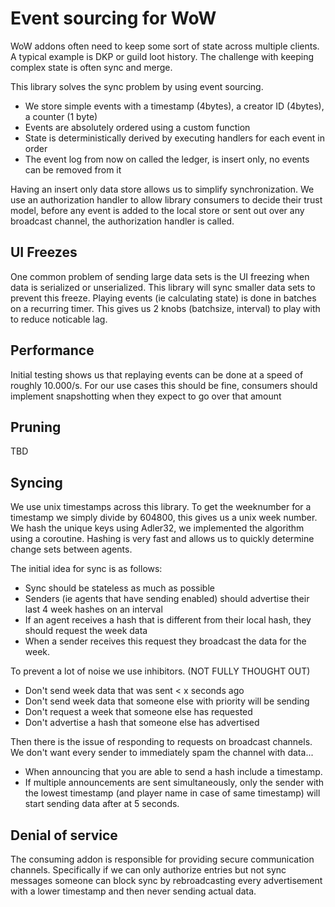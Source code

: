 # Event sourcing for WoW

WoW addons often need to keep some sort of state across multiple clients. A typical example is DKP or guild loot history.
The challenge with keeping complex state is often sync and merge.

This library solves the sync problem by using event sourcing.

- We store simple events with a timestamp (4bytes), a creator ID (4bytes), a counter (1 byte)
- Events are absolutely ordered using a custom function
- State is deterministically derived by executing handlers for each event in order
- The event log from now on called the ledger, is insert only, no events can be removed from it

Having an insert only data store allows us to simplify synchronization.
We use an authorization handler to allow library consumers to decide their trust model, before any event is added to the local store
or sent out over any broadcast channel, the authorization handler is called.

## UI Freezes

One common problem of sending large data sets is the UI freezing when data is serialized or unserialized.
This library will sync smaller data sets to prevent this freeze.
Playing events (ie calculating state) is done in batches on a recurring timer. This gives us 2 knobs (batchsize, interval)
to play with to reduce noticable lag.

## Performance

Initial testing shows us that replaying events can be done at a speed of roughly 10.000/s.
For our use cases this should be fine, consumers should implement snapshotting when they expect to go over that amount

## Pruning
TBD

## Syncing

We use unix timestamps across this library. To get the weeknumber for a timestamp we simply divide by 604800, this gives us
a unix week number. We hash the unique keys using Adler32, we implemented the algorithm using a coroutine.
Hashing is very fast and allows us to quickly determine change sets between agents.

The initial idea for sync is as follows:
- Sync should be stateless as much as possible
- Senders (ie agents that have sending enabled) should advertise their last 4 week hashes on an interval
- If an agent receives a hash that is different from their local hash, they should request the week data
- When a sender receives this request they broadcast the data for the week.

To prevent a lot of noise we use inhibitors. (NOT FULLY THOUGHT OUT)
- Don't send week data that was sent < x seconds ago
- Don't send week data that someone else with priority will be sending
- Don't request a week that someone else has requested
- Don't advertise a hash that someone else has advertised

Then there is the issue of responding to requests on broadcast channels. We don't want every sender to immediately spam the channel
with data...

- When announcing that you are able to send a hash include a timestamp.
- If multiple announcements are sent simultaneously, only the sender with the lowest timestamp (and player name in case of same timestamp) 
  will start sending data after at 5 seconds.  

  
Denial of service
-----------------
The consuming addon is responsible for providing secure communication channels.
Specifically if we can only authorize entries but not sync messages someone can
block sync by rebroadcasting every advertisement with a lower timestamp and then never sending actual data.
